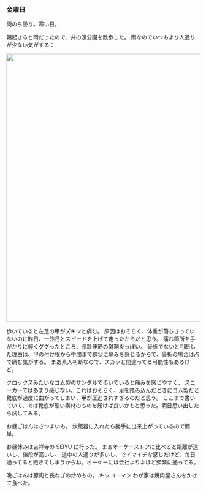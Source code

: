 ### 金曜日

雨のち曇り。寒い日。

朝起きると雨だったので、井の頭公園を散歩した。
雨なのでいつもより人通りが少ない気がする：

<img src="https://i.imgur.com/vP3hxPU.jpg" width="700">

歩いていると左足の甲がズキンと痛む。
原因はおそらく、体重が落ちきっていないのに昨日、一昨日とスピードを上げて走ったからだと思う。
痛む箇所を手がかりに軽くググったところ、長趾伸筋の腱鞘炎っぽい。
骨折でないと判断した理由は、甲の付け根から中間まで線状に痛みを感じるからで、骨折の場合は点で痛む気がする。
まあ素人判断なので、スカッと間違ってる可能性もあるけど。

クロックスみたいなゴム製のサンダルで歩いていると痛みを感じやすく、
スニーカーではあまり感じない。これはおそらく、足を踏み込んだときにゴム製だと靴底が過度に曲がってしまい、甲が圧迫されすぎるのだと思う。
ここまで書いていて、では靴底が硬い素材のものを履けば良いかもと思った。明日思い出したら試してみる。

お昼ごはんはさつまいも。
炊飯器に入れたら勝手に出来上がっているので簡単。

お昼休みは吉祥寺の SEIYU に行った。
まぁオーケーストアに比べると距離が遠いし、値段が高いし、
道中の人通りが多いし、でイマイチな感じだけど、毎日通ってると飽きてしまうからね。オーケーには会社よりよほど頻繁に通ってる。

晩ごはんは豚肉と長ねぎの炒めもの。
キッコーマン わが家は焼肉屋さんをかけて食べた。